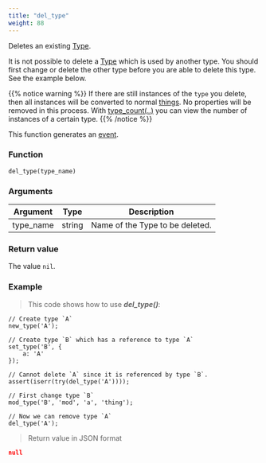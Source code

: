 ```yaml
---
title: "del_type"
weight: 88
---
```


Deletes an existing [Type](../../data-types/type).

It is not possible to delete a [Type](../../data-types/type) which is used by another
type. You should first change or delete the other type before you are able to delete this type.
See the example below.

{{% notice warning %}}
If there are still instances of the `type` you delete, then all instances will be
converted to normal [things](../../data-types/thing). No properties will be removed
in this process. With [type_count(..)](../type_count)
you can view the number of instances of a certain type.
{{% /notice %}}

This function generates an [event](../../overview/events).

### Function

`del_type(type_name)`

### Arguments

Argument | Type | Description
-------- | ---- | -----------
type_name | string | Name of the Type to be deleted.

### Return value

The value `nil`.

### Example

> This code shows how to use ***del_type()***:

```thingsdb,json_response
// Create type `A`
new_type('A');

// Create type `B` which has a reference to type `A`
set_type('B', {
    a: 'A'
});

// Cannot delete `A` since it is referenced by type `B`.
assert(iserr(try(del_type('A'))));

// First change type `B`
mod_type('B', 'mod', 'a', 'thing');

// Now we can remove type `A`
del_type('A');
```

> Return value in JSON format

```json
null
```
